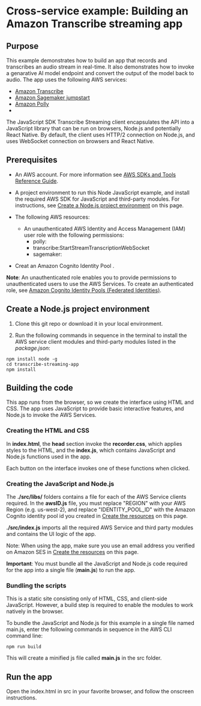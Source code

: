 # Cross-service example: Building an Amazon Transcribe streaming app

## Purpose
This example demonstrates how to build an app that records and transcribes an audio stream in real-time. It
also demonstrates how to invoke a genarative AI model endpoint and convert the output of the model back to audio. The app uses the following
AWS services:
- [Amazon Transcribe](https://aws.amazon.com/transcribe/)
- [Amazon Sagemaker jumpstart](https://aws.amazon.com/sagemaker/jumpstart/)
- [Amazon Polly](https://aws.amazon.com/polly/)
- 

The JavaScript SDK Transcribe Streaming client encapsulates the API into a JavaScript 
library that can be run on browsers, Node.js and potentially React Native. By default, 
the client uses HTTP/2 connection on Node.js, and uses WebSocket connection on browsers 
and React Native.


## Prerequisites


* An AWS account. For more information see [AWS SDKs and Tools Reference Guide](https://docs.aws.amazon.com/sdkref/latest/guide/overview.html).
* A project environment to run this Node JavaScript example, and install the required AWS SDK for JavaScript and third-party modules.  For instructions, see [Create a Node.js project environment](#create-a-nodejs-project-environment) on this page.

* The following AWS resources:
    - An unauthenticated AWS Identity and Access Management (IAM) user role with the following permissions:
        - polly:
        - transcribe:StartStreamTranscriptionWebSocket
        - sagemaker:
* Creat an Amazon Cognito Identity Pool .
        

**Note**: An unauthenticated role enables you to provide permissions to unauthenticated users to use the AWS Services. To create an authenticated role, see [Amazon Cognito Identity Pools (Federated Identities)](https://docs.aws.amazon.com/cognito/latest/developerguide/cognito-identity.html).    

## Create a Node.js project environment

1. Clone this git repo or download it in your local environment.

2. Run the following commands in sequence in the terminal to install the AWS service client modules and third-party modules listed in the *package.json*:

```
npm install node -g
cd transcribe-streaming-app
npm install
```
## Building the code
This app runs from the browser, so we create the interface using HTML and CSS. 
The app uses JavaScript to provide basic interactive features, and Node.js to invoke the AWS Services.

### Creating the HTML and CSS
In **index.html**, the **head** section invoke the **recorder.css**, which applies styles to the HTML,
and the **index.js**, which contains JavaScript and Node.js functions used in the app.

Each button on the interface invokes one of these functions when clicked.

### Creating the JavaScript and Node.js
The **./src/libs/** folders contains a file for each of the AWS Service clients required. In the **awsID.js** file, you must
replace "REGION" with your AWS Region (e.g. us-west-2), and replace "IDENTITY_POOL_ID" with the Amazon Cognito identity pool id you created in [Create the resources](#create-the-resources) on this page.

**./src/index.js** imports all the required AWS Service and third party modules and contains the UI logic of the app.

Note: When using the app, make sure you use an email address you verified on Amazon SES in [Create the resources](#create-the-resources) on this page. 

**Important**: You must bundle all the JavaScript and Node.js code required for the app into a single
 file (**main.js**) to run the app.

### Bundling the scripts
This is a static site consisting only of HTML, CSS, and client-side JavaScript. 
However, a build step is required to enable the modules to work natively in the browser.

To bundle the JavaScript and Node.js for this example in a single file named main.js, 
enter the following commands in sequence in the AWS CLI command line:

```
npm run build
```
This will create a minified js file called **main.js** in the src folder.
## Run the app
Open the index.html in src in your favorite browser, and follow the onscreen instructions.
